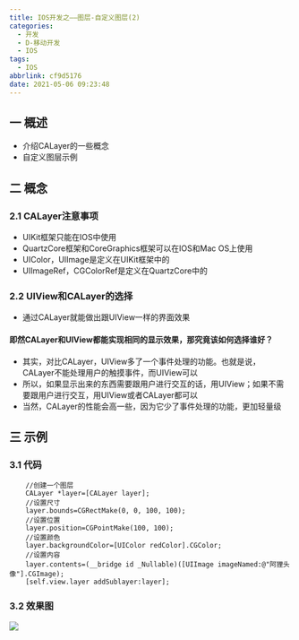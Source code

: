 ```yaml
---
title: IOS开发之——图层-自定义图层(2)
categories:
  - 开发
  - D-移动开发
  - IOS
tags:
  - IOS
abbrlink: cf9d5176
date: 2021-05-06 09:23:48
---
```

## 一 概述

* 介绍CALayer的一些概念
* 自定义图层示例

<!--more-->

## 二 概念
### 2.1 CALayer注意事项

* UIKit框架只能在IOS中使用
* QuartzCore框架和CoreGraphics框架可以在IOS和Mac OS上使用
* UIColor，UIImage是定义在UIKit框架中的
* UIImageRef，CGColorRef是定义在QuartzCore中的

### 2.2 UIView和CALayer的选择

* 通过CALayer就能做出跟UIView一样的界面效果

#### 即然CALayer和UIView都能实现相同的显示效果，那究竟该如何选择谁好？

* 其实，对比CALayer，UIView多了一个事件处理的功能。也就是说，CALayer不能处理用户的触摸事件，而UIView可以
* 所以，如果显示出来的东西需要跟用户进行交互的话，用UIView；如果不需要跟用户进行交互，用UIView或者CALayer都可以
* 当然，CALayer的性能会高一些，因为它少了事件处理的功能，更加轻量级

## 三 示例

### 3.1 代码

```
    //创建一个图层
    CALayer *layer=[CALayer layer];
    //设置尺寸
    layer.bounds=CGRectMake(0, 0, 100, 100);
    //设置位置
    layer.position=CGPointMake(100, 100);
    //设置颜色
    layer.backgroundColor=[UIColor redColor].CGColor;
    //设置内容
    layer.contents=(__bridge id _Nullable)([UIImage imageNamed:@"阿狸头像"].CGImage);
    [self.view.layer addSublayer:layer];
```

### 3.2 效果图

![][1]

[1]:https://raw.githubusercontent.com/PGzxc/CDN/master/blog-ios/ios-calayer-define.png